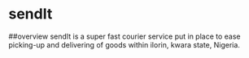 # sendIt

##overview
sendIt is a super fast courier service put in place to ease picking-up and delivering of goods within ilorin, kwara state, Nigeria.
